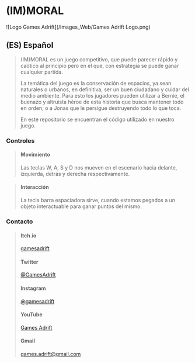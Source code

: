 # (IM)MORAL

![Logo Games Adrift](/Images_Web/Games Adrift Logo.png)

## (ES) Español

> (IM)MORAL es un juego competitivo, que puede parecer rápido y caótico al principio pero en el que, con estrategia se puede ganar cualquier partida.
>
> La temática del juego es la conservación de espacios, ya sean naturales o urbanos, en definitiva, ser un buen ciudadano y cuidar del medio ambiente. Para esto los jugadores pueden utilizar a Bernie, el buenazo y altruista héroe de esta historia que busca mantener todo en orden; o a Jonas que le persigue destruyendo todo lo que toca.
>
> En este repositorio se encuentran el código utilizado en nuestro juego.

### Controles

> #### Movimiento
> Las teclas W, A, S y D nos mueven en el escenario hacia delante, izquierda, detrás y derecha respectivamente.

> #### Interacción
> La tecla barra espaciadora sirve, cuando estamos pegados a un objeto interactuable para ganar puntos del mismo.

### Contacto

> #### Itch.io
> [gamesadrift](https://gamesadrift.itch.io/)
> #### Twitter
> [@GamesAdrift](https://twitter.com/GamesAdrift)
> #### Instagram
> [@gamesadrift](https://www.instagram.com/gamesadrift/)
> #### YouTube
> [Games Adrift](https://www.youtube.com/channel/UCRG2y9zJj4lvZebusqPuxQA)
> #### Gmail
> games.adrift@gmail.com
